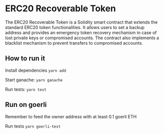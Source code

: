 # ERC20 Recoverable Token

The ERC20 Recoverable Token is a Solidity smart contract that extends the standard ERC20 token functionalities. It allows users to set a backup address and provides an emergency token recovery mechanism in case of lost private keys or compromised accounts. The contract also implements a blacklist mechanism to prevent transfers to compromised accounts.

## How to run it

Install dependencies `yarn add`

Start ganache: `yarn ganache`

Run tests: `yarn test`

## Run on goerli

Remember to feed the owner address with at least 0.1 goerli ETH

Run tests `yarn goerli-test`




